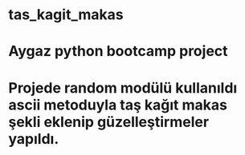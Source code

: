 # tas_kagit_makas
# Aygaz python bootcamp project
# Projede random modülü kullanıldı ascii metoduyla taş kağıt makas şekli eklenip güzelleştirmeler yapıldı.
